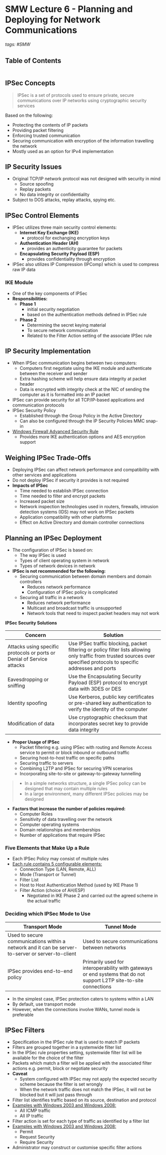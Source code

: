 # SMW Lecture 6 - Planning and Deploying for Network Communications

###### tags: #SMW 

## Table of Contents
```toc
```

## IPSec Concepts
> IPSec is a set of protocols used to ensure private, secure communications over IP networks using cryptographic security services

Based on the following:
- Protecting the contents of IP packets
- Providing packet filtering
- Enforcing trusted communication
- Securing communication with encryption of the information travelling the network
- Mostly used as an option for IPv4 implementation

## IP Security Issues
- Original TCP/IP network protocol was not designed with security in mind
	- Source spoofing
	- Replay packets
	- No data integrity or confidentiality
- Subject to DOS attacks, replay attacks, spying etc.

## IPSec Control Elements
- IPSec utilizes three main security control elements:
	- **Internet Key Exchange (IKE)**
		- protocol for exchanging encryption keys
	- **Authentication Header (AH)**
		- provides an authenticity guarantee for packets
	- **Encapsulating Security Payload (ESP)**
		- provides confidentiality through encryption
- IPSec also utilizes IP Compression (IPComp) which is used to compress raw IP data

### IKE Module
- One of the key components of IPSec
- **Responsibilities:**
	- **Phase 1**
		- initial security negotiation
		- based on the authentication methods defined in IPSec rule
	- **Phase 2**
		- Determining the secret keying material
		- To secure network communication
		- Related to the Filter Action setting of the associate IPSec rule

## IP Security Implementation
- When IPSec communication begins between two computers:
	- Computers first negotiate using the IKE module and authenticate between the receiver and sender
	- Extra hashing scheme will help ensure data integrity at packet header
	- Data is encrypted with integrity check at the NIC of sending the computer as it is formatted into an IP packet
- IPSec can provide security for all TCP/IP-based applications and communication protocols
- IPSec Security Policy
	- Established through the Group Policy in the Active Directory
	- Can also be configured through the IP Security Policies MMC snap-in
- <u>Windows Firewall Advanced Security Rule</u>
	- Provides more IKE authentication options and AES encryption support

## Weighing IPSec Trade-Offs
- Deploying IPSec can affect network performance and compatibility with other services and applications
- Do not deploy IPSec if security it provides is not required
- **Impacts of IPSec**
	- Time needed to establish IPSec connection
	- Time needed to filter and encrypt packets
	- Increased packet size
	- Network inspection technologies used in routers, firewalls, intrusion detection systems (IDS) may not work on IPSec packets
	- Application compatibility with other platforms
	- Effect on Active Directory and domain controller connections

## Planning an IPSec Deployment
- The configuration of IPSec is based on:
	- The way IPSec is used
	- Types of client operating system in network
	- Types of network devices in network
- **IPSec is not recommended for the following:**
	- Securing communication between domain members and domain controllers
		- Reduces network performance
		- Configuration of IPSec policy is complicated
	- Securing all traffic in a network
		- Reduces network performance
		- Multicast and broadcast traffic is unsupported
		- Network tools that need to inspect packet headers may not work

**IPSec Security Solutions**

| Concern                                                                | Solution                                                                                                                                                                |
| ---------------------------------------------------------------------- | ----------------------------------------------------------------------------------------------------------------------------------------------------------------------- |
| Attacks using specific protocols or ports or Denial of Service attacks | Use IPSec traffic blocking, packet filtering or policy filter lists allowing only traffic from trusted sources over specified protocols to specific addresses and ports |
| Eavesdropping or sniffing                                              | Use the Encapsulating Security Payload (ESP) protocol to encrypt data with 3DES or DES                                                                                  |
| Identity spoofing                                                      | Use Kerberos, public key certificates or pre-shared key authentication to verify the identity of the computer                                                           |
| Modification of data                                                   | Use cryptographic checksum that incorporates secret key to provide data integrity                                                                                       |

- **Proper Usage of IPSec**
	- Packet filtering e.g. using IPSec with routing and Remote Access service to permit or block inbound or outbound traffic
	- Securing host-to-host traffic on specific paths
	- Securing traffic to servers
	- Combining L2TP and IPSec for securing VPN scenarios
	- Incorporating site-to-site or gateway-to-gateway tunnelling

> - In a simple networks structure, a single IPSec policy can be designed that may contain multiple rules
> - In a large environment, many different IPSec policies may be designed

- **Factors that increase the number of policies required:**
	- Computer Roles
	- Sensitivity of data travelling over the network
	- Computer operating systems
	- Domain relationships and memberships
	- Number of applications that require IPSec

### Five Elements that Make Up a Rule
- Each IPSec Policy may consist of multiple rules
- <u>Each rule contains 5 configurable elements:</u>
	- Connection Type (LAN, Remote, ALL)
	- Mode (Transport or Tunnel)
	- Filter List
	- Host to Host Authentication Method (used by IKE Phase 1)
	- Filter Action (choice of AH/ESP)
		- Negotiated in IKE Phase 2 and carried out the agreed scheme in the actual traffic

### Deciding which IPSec Mode to Use
| Transport Mode                                                                                    | Tunnel Mode                                                                                                        |
| ------------------------------------------------------------------------------------------------- | ------------------------------------------------------------------------------------------------------------------ |
| Used to secure communications within a network and it can be server-to-server or server-to-client | Used to secure communications between networks                                                                     |
| IPSec provides end-to-end policy                                                                  | Primarily used for interoperability with gateways or end systems that do not support L2TP site-to-site connections |

- In the simplest case, IPSec protection caters to systems within a LAN
- By default, use transport mode
- However, when the connections involve WANs, tunnel mode is preferable

## IPSec Filters
- Specification in the IPSec rule that is used to match IP packets
- Filters are grouped together in a systemwide filter list
- In the IPSec rule properties setting, systemwide filter list will be available for the choice of the filter
- Packets which match a filter will be applied with the associated filter actions e.g. permit, block or negotiate security
- **Caveat**
	- System configured with IPSec may not apply the expected security scheme because the filter is set wrongly
	- When the network traffic does not match the IPSec, it will not be blocked but it will just pass through
- Filter list identifies traffic based on its source, destination and protocol
- <u>Examples with Windows 2003 and Windows 2008:</u>
	- All ICMP traffic
	- All IP traffic
- Filter action is set for each type of traffic as identified by a filter list
- <u>Examples with Windows 2003 and Windows 2008:</u>
	- Permit
	- Request Security
	- Require Security
- Administrator may construct or customise specific filter actions